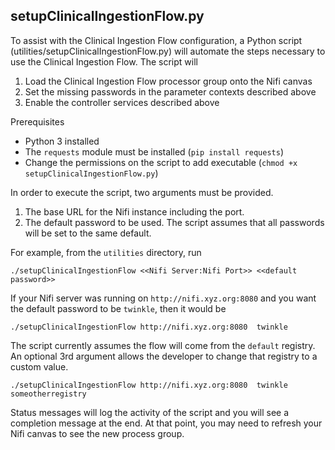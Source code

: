 ## setupClinicalIngestionFlow.py

To assist with the Clinical Ingestion Flow configuration, a Python script (utilities/setupClinicalIngestionFlow.py) will automate the steps necessary to use the Clinical Ingestion Flow.  The script will

1. Load the Clinical Ingestion Flow processor group onto the Nifi canvas
1. Set the missing passwords in the parameter contexts described above
1. Enable the controller services described above

Prerequisites
  - Python 3 installed
  - The `requests` module must be installed (`pip install requests`)
  - Change the permissions on the script to add executable (`chmod +x setupClinicalIngestionFlow.py`)
  
In order to execute the script, two arguments must be provided.  
  1. The base URL for the Nifi instance including the port.
  1. The default password to be used.  The script assumes that all passwords will be set to the same default.
  
For example, from the `utilities` directory, run

`./setupClinicalIngestionFlow <<Nifi Server:Nifi Port>> <<default password>>`

If your Nifi server was running on `http://nifi.xyz.org:8080` and you want the default password to be `twinkle`, then it would be

`./setupClinicalIngestionFlow http://nifi.xyz.org:8080  twinkle`

The script currently assumes the flow will come from the `default` registry.  An optional 3rd argument allows the developer to change that registry to a custom value.

`./setupClinicalIngestionFlow http://nifi.xyz.org:8080  twinkle someotherregistry`

Status messages will log the activity of the script and you will see a completion message at the end.  At that point, you may need to refresh your Nifi canvas to see the new process group.
